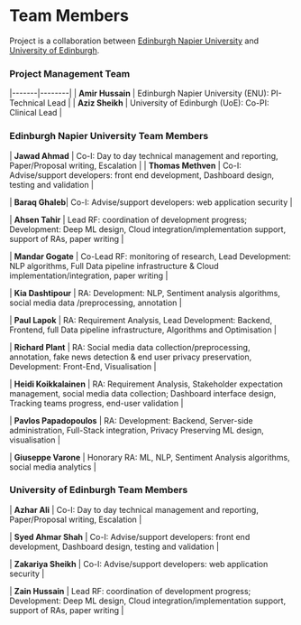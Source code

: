 # Team Members

Project is a collaboration between [Edinburgh Napier University](https://www.napier.ac.uk/) and [University of Edinburgh](https://www.ed.ac.uk/).

### Project Management Team

|-------|--------|
| **Amir Hussain** | Edinburgh Napier University (ENU): PI-Technical Lead |
| **Aziz Sheikh** | University of Edinburgh (UoE): Co-PI: Clinical Lead |

### Edinburgh Napier University Team Members

| **Jawad Ahmad** | Co-I: Day to day technical management and reporting, Paper/Proposal writing, Escalation |
| **Thomas Methven** | Co-I:  Advise/support developers: front end development, Dashboard design, testing and validation |

| **Baraq Ghaleb**| Co-I:  Advise/support developers: web application security | 

| **Ahsen Tahir** | Lead RF: coordination of development progress; Development: Deep ML design, Cloud integration/implementation support, support of RAs, paper writing |

| **Mandar Gogate** | Co-Lead RF: monitoring of research, Lead Development: NLP algorithms, Full Data pipeline infrastructure & Cloud implementation/integration, paper writing |

| **Kia Dashtipour** | RA: Development: NLP, Sentiment analysis algorithms, social media data /preprocessing, annotation |

| **Paul Lapok** | RA: Requirement Analysis, Lead Development: Backend, Frontend, full Data pipeline infrastructure, Algorithms and Optimisation |

| **Richard Plant** | RA: Social media data collection/preprocessing, annotation, fake news detection & end user privacy preservation, Development: Front-End, Visualisation |

| **Heidi Koikkalainen** | RA: Requirement Analysis, Stakeholder expectation management, social media data collection; Dashboard interface design, Tracking teams progress, end-user validation |

| **Pavlos Papadopoulos** | RA: Development: Backend, Server-side administration, Full-Stack integration, Privacy Preserving ML design, visualisation |

| **Giuseppe Varone** | Honorary RA: ML, NLP, Sentiment Analysis algorithms, social media analytics |

### University of Edinburgh Team Members

| **Azhar Ali** | Co-I: Day to day technical management and reporting, Paper/Proposal writing, Escalation |

| **Syed Ahmar Shah** | Co-I:  Advise/support developers: front end development, Dashboard design, testing and validation |

| **Zakariya Sheikh** | Co-I:  Advise/support developers: web application security |

| **Zain Hussain** | Lead RF: coordination of development progress; Development: Deep ML design, Cloud integration/implementation support, support of RAs, paper writing |

